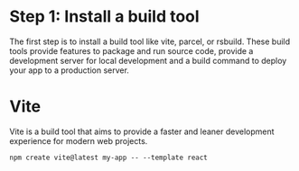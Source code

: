# Step 1: Install a build tool 
The first step is to install a build tool like vite, parcel, or rsbuild. These build tools provide features to package and run source code, provide a development server for local development and a build command to deploy your app to a production server.

# Vite 
Vite is a build tool that aims to provide a faster and leaner development experience for modern web projects.

```
npm create vite@latest my-app -- --template react
```
